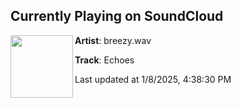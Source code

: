 ## Currently Playing on SoundCloud

[<img align="left" width="100" src="https://i1.sndcdn.com/artworks-tl0FVpOZeH1wyCfg-Oohzcg-t500x500.jpg">](https://soundcloud.com/aubree-korte-775849199/love-in-the-echoes-mp3)

**Artist**: breezy.wav 

**Track**: Echoes

Last updated at 1/8/2025, 4:38:30 PM

